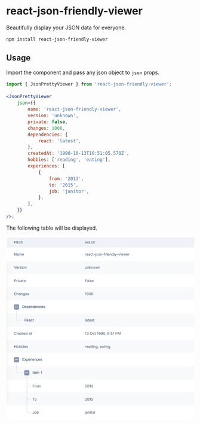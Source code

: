 # react-json-friendly-viewer

Beautifully display your JSON data for everyone.

```bash
npm install react-json-friendly-viewer
```

## Usage

Import the component and pass any json object to `json` props.

```jsx
import { JsonPrettyViewer } from 'react-json-friendly-viewer';

<JsonPrettyViewer
	json={{
		name: 'react-json-friendly-viewer',
		version: 'unknown',
		private: false,
		changes: 1000,
		dependencies: {
			react: 'latest',
		},
		createdAt: '1990-10-13T10:51:05.570Z',
		hobbies: ['reading', 'eating'],
		experiences: [
			{
				from: '2013',
				to: '2015',
				job: 'janitor',
			},
		],
	}}
/>;
```

The following table will be displayed.

![Display result of code above](docs/screenshot.png)
